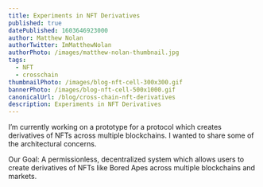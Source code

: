 ```yaml
---
title: Experiments in NFT Derivatives
published: true
datePublished: 1603646923000
author: Matthew Nolan
authorTwitter: ImMatthewNolan
authorPhoto: /images/matthew-nolan-thumbnail.jpg
tags: 
  - NFT
  - crosschain
thumbnailPhoto: /images/blog-nft-cell-300x300.gif
bannerPhoto: /images/blog-nft-cell-500x1000.gif
canonicalUrl: /blog/cross-chain-nft-derivatives
description: Experiments in NFT Derivatives
---
```


I’m currently working on a prototype for a protocol which creates derivatives of NFTs across multiple blockchains. I wanted to share some of the architectural concerns.

Our Goal: A permissionless, decentralized system which allows users to create derivatives of NFTs like Bored Apes across multiple blockchains and markets.